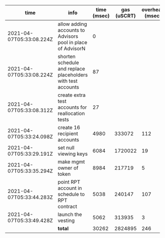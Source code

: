 | time | info | time (msec) | gas (uSCRT) | overhead (msec) |
| --- | --- | --- | --- | --- |
| 2021-04-07T05:33:08.224Z | allow adding accounts to Advisors pool in place of AdvisorN | 0 |
| 2021-04-07T05:33:08.224Z | shorten schedule and replace placeholders with test accounts | 87 |
| 2021-04-07T05:33:08.312Z | create extra test accounts for reallocation tests | 27 |
| 2021-04-07T05:33:24.098Z | create 16 recipient accounts | 4980 | 333072 | 112 |
| 2021-04-07T05:33:29.191Z | set null viewing keys | 6084 | 1720022 | 19 |
| 2021-04-07T05:33:35.294Z | make mgmt owner of token | 8984 | 217719 | 5 |
| 2021-04-07T05:33:44.283Z | point RPT account in schedule to RPT contract | 5038 | 240147 | 107 |
| 2021-04-07T05:33:49.428Z | launch the vesting | 5062 | 313935 | 3 |
|  | **total** | 30262 | 2824895 | 246 |